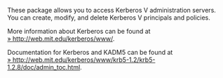 These package allows you to access Kerberos V administration servers.
You can create, modify, and delete Kerberos V principals and policies.

More information about Kerberos can be found at
<a href="http://web.mit.edu/kerberos/www/" class="link external">» http://web.mit.edu/kerberos/www/</a>.

Documentation for Kerberos and KADM5 can be found at
<a href="http://web.mit.edu/kerberos/www/krb5-1.2/krb5-1.2.8/doc/admin_toc.html" class="link external">» http://web.mit.edu/kerberos/www/krb5-1.2/krb5-1.2.8/doc/admin_toc.html</a>.

